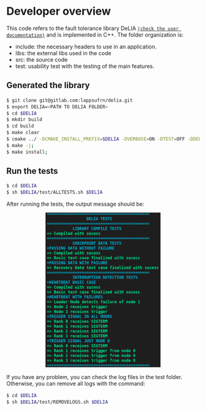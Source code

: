 # Developer overview

This code refers to the fault tolerance library DeLIA [`(check the user documentation)`](https://lappsufrn.gitlab.io/delia/index.html) and is implemented in C++.
The folder organization is:
* include: the necessary headers to use in an application.
* libs: the external libs used in the code
* src: the source code
* test: usability test with the testing of the main features.

## Generated the library

```sh
$ git clone git@gitlab.com:lappsufrn/delia.git
$ export DELIA=<PATH TO DELIA FOLDER>
$ cd $DELIA
$ mkdir build 
$ cd build
$ make clear
$ cmake ../ -DCMAKE_INSTALL_PREFIX=$DELIA -DVERBOSE=ON -DTEST=OFF -DDEBUG=OFF;
$ make -j; 
$ make install;
```
## Run the tests
```sh
$ cd $DELIA
$ sh $DELIA/test/ALLTESTS.sh $DELIA
```
After running the tests, the output message should be:

<p align="center">
  <img src="./assets/test_result.png" width="300" title="" />
</p>

If you have any problem, you can check the log files in the test folder. Otherwise, you can remove all logs with the command:

```sh
$ cd $DELIA
$ sh $DELIA/test/REMOVELOGS.sh $DELIA
```
